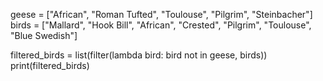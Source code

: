 geese = ["African", "Roman Tufted", "Toulouse", "Pilgrim", "Steinbacher"]
birds = ["Mallard", "Hook Bill", "African", "Crested", "Pilgrim", "Toulouse", "Blue Swedish"]

filtered_birds = list(filter(lambda bird: bird not in geese, birds))
print(filtered_birds)

